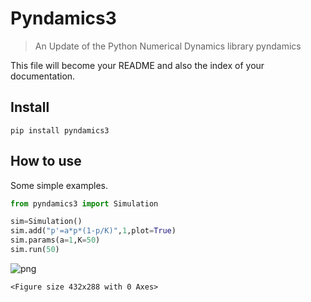 # Pyndamics3
> An Update of the Python Numerical Dynamics library pyndamics


This file will become your README and also the index of your documentation.

## Install

`pip install pyndamics3`

## How to use

Some simple examples.

```python
from pyndamics3 import Simulation
```

```python
sim=Simulation()
sim.add("p'=a*p*(1-p/K)",1,plot=True)
sim.params(a=1,K=50)
sim.run(50)
```


![png](docs/images/output_6_0.png)



    <Figure size 432x288 with 0 Axes>

